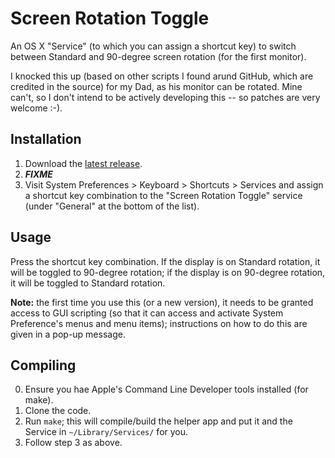 Screen Rotation Toggle
======================

An OS X "Service" (to which you can assign a shortcut key) to switch
between Standard and 90-degree screen rotation (for the first monitor).

I knocked this up (based on other scripts I found arund GitHub, which
are credited in the source) for my Dad, as his monitor can be rotated.
Mine can't, so I don't intend to be actively developing this -- so
patches are very welcome :-).

Installation
------------

1.  Download the [latest release](fixme).
2.  ***FIXME***
3.  Visit System Preferences \> Keyboard \> Shortcuts \> Services and
    assign a shortcut key combination to the "Screen Rotation Toggle"
    service (under "General" at the bottom of the list).

Usage
-----

Press the shortcut key combination. If the display is on Standard
rotation, it will be toggled to 90-degree rotation; if the display is on
90-degree rotation, it will be toggled to Standard rotation.

**Note:** the first time you use this (or a new version), it needs to be
granted access to GUI scripting (so that it can access and activate
System Preference's menus and menu items); instructions on how to do
this are given in a pop-up message.

Compiling
---------

0.  Ensure you hae Apple's Command Line Developer tools installed (for
    make).
1.  Clone the code.
2.  Run `make`; this will compile/build the helper app and put it and
    the Service in `~/Library/Services/` for you.
3.  Follow step 3 as above.

